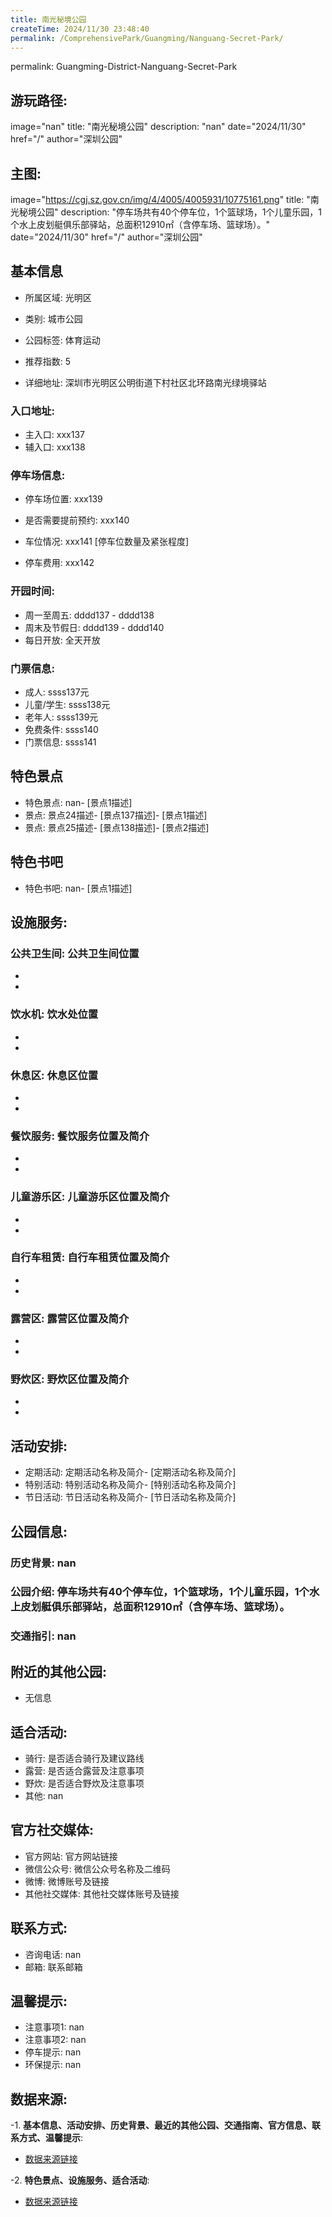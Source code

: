 ```yaml
---
title: 南光秘境公园
createTime: 2024/11/30 23:48:40
permalink: /ComprehensivePark/Guangming/Nanguang-Secret-Park/
---
```

permalink: Guangming-District-Nanguang-Secret-Park
## 游玩路径:
image="nan"
title: "南光秘境公园"
description: "nan"
date="2024/11/30"
href="/"
author="深圳公园"
## 主图:
image="https://cgj.sz.gov.cn/img/4/4005/4005931/10775161.png"
title: "南光秘境公园"
description: "停车场共有40个停车位，1个篮球场，1个儿童乐园，1个水上皮划艇俱乐部驿站，总面积12910㎡（含停车场、篮球场）。"
date="2024/11/30"
href="/"
author="深圳公园"
## 基本信息

- 所属区域: 光明区

- 类别: 城市公园

- 公园标签: 体育运动

- 推荐指数: 5

- 详细地址: 深圳市光明区公明街道下村社区北环路南光绿境驿站

### 入口地址:
- 主入口: xxx137
- 辅入口: xxx138
### 停车场信息:
- 停车场位置: xxx139

- 是否需要提前预约: xxx140

- 车位情况: xxx141 [停车位数量及紧张程度]

- 停车费用: xxx142

### 开园时间:
- 周一至周五: dddd137 - dddd138
- 周末及节假日: dddd139 - dddd140
- 每日开放: 全天开放

### 门票信息:
- 成人: ssss137元
- 儿童/学生: ssss138元
- 老年人: ssss139元
- 免费条件: ssss140
- 门票信息: ssss141
## 特色景点
- 特色景点: nan- [景点1描述]
- 景点: 景点24描述- [景点137描述]- [景点1描述]
- 景点: 景点25描述- [景点138描述]- [景点2描述]
## 特色书吧
- 特色书吧: nan- [景点1描述]
## 设施服务:
### 公共卫生间: 公共卫生间位置
- 
- 
### 饮水机: 饮水处位置
- 
- 
### 休息区: 休息区位置
- 
- 
### 餐饮服务: 餐饮服务位置及简介
- 
- 
### 儿童游乐区: 儿童游乐区位置及简介
- 
- 
### 自行车租赁: 自行车租赁位置及简介
- 
- 
### 露营区: 露营区位置及简介
- 
- 
### 野炊区: 野炊区位置及简介

- 
- 
## 活动安排:
- 定期活动: 定期活动名称及简介- [定期活动名称及简介]
- 特别活动: 特别活动名称及简介- [特别活动名称及简介]
- 节日活动: 节日活动名称及简介- [节日活动名称及简介]
## 公园信息:
### 历史背景: nan
### 公园介绍: 停车场共有40个停车位，1个篮球场，1个儿童乐园，1个水上皮划艇俱乐部驿站，总面积12910㎡（含停车场、篮球场）。
### 交通指引: nan

## 附近的其他公园:
- 无信息

## 适合活动:
- 骑行: 是否适合骑行及建议路线
- 露营: 是否适合露营及注意事项
- 野炊: 是否适合野炊及注意事项
- 其他: nan

## 官方社交媒体:
- 官方网站: 官方网站链接
- 微信公众号: 微信公众号名称及二维码
- 微博: 微博账号及链接
- 其他社交媒体: 其他社交媒体账号及链接

## 联系方式:
- 咨询电话: nan
- 邮箱: 联系邮箱

## 温馨提示:
- 注意事项1: nan
- 注意事项2: nan
- 停车提示: nan
- 环保提示: nan

## 数据来源:
-1. **基本信息、活动安排、历史背景、最近的其他公园、交通指南、官方信息、联系方式、温馨提示**:
- [数据来源链接](https://cgj.sz.gov.cn/xsmh/gysz/csgy/content/post_10775161.html)

-2. **特色景点、设施服务、适合活动**:
- [数据来源链接](https://cgj.sz.gov.cn/xsmh/gysz/csgy/content/post_10775161.html)

